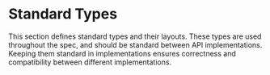 # Standard Types

This section defines standard types and their layouts. These types are used throughout the spec, and should be standard between API implementations. Keeping them standard in implementations ensures correctness and compatibility between different implementations.